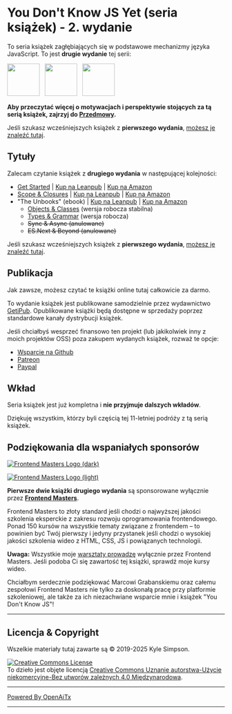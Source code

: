 # You Don't Know JS Yet (seria książek) - 2. wydanie

To seria książek zagłębiających się w podstawowe mechanizmy języka JavaScript. To jest **drugie wydanie** tej serii:

<a href="https://leanpub.com/ydkjsy-get-started"><img src="get-started/images/cover.png" width="75"></a>&nbsp;&nbsp;
<a href="https://leanpub.com/ydkjsy-scope-closures"><img src="scope-closures/images/cover.png" width="75"></a>&nbsp;&nbsp;
<a href="https://leanpub.com/ydkjsy-unbooks"><img src="unbooks-cover.png" width="75"></a>

**Aby przeczytać więcej o motywacjach i perspektywie stojących za tą serią książek, zajrzyj do [Przedmowy](preface.md).**

Jeśli szukasz wcześniejszych książek z **pierwszego wydania**, [możesz je znaleźć tutaj](https://github.com/getify/You-Dont-Know-JS/blob/1st-ed/README.md).

## Tytuły

Zalecam czytanie książek z **drugiego wydania** w następującej kolejności:

* [Get Started](get-started/README.md) | [Kup na Leanpub](https://leanpub.com/ydkjsy-get-started) | [Kup na Amazon](https://www.amazon.com/dp/B084BNMN7T)
* [Scope & Closures](scope-closures/README.md) | [Kup na Leanpub](https://leanpub.com/ydkjsy-scope-closures) | [Kup na Amazon](https://www.amazon.com/dp/B08634PZ3N)
* "The Unbooks" (ebook) | [Kup na Leanpub](https://leanpub.com/ydkjsy-unbooks) | [Kup na Amazon](https://www.amazon.com/dp/B0F7H1DN5S)
    - [Objects & Classes](objects-classes/README.md) (wersja robocza stabilna)
    - [Types & Grammar](types-grammar/README.md) (wersja robocza)
    - ~~Sync & Async (anulowane)~~
    - ~~ES.Next & Beyond (anulowane)~~

Jeśli szukasz wcześniejszych książek z **pierwszego wydania**, [możesz je znaleźć tutaj](https://github.com/getify/You-Dont-Know-JS/blob/1st-ed/README.md).

## Publikacja

Jak zawsze, możesz czytać te książki online tutaj całkowicie za darmo.

To wydanie książek jest publikowane samodzielnie przez wydawnictwo [GetiPub](https://geti.pub). Opublikowane książki będą dostępne w sprzedaży poprzez standardowe kanały dystrybucji książek.

Jeśli chciałbyś wesprzeć finansowo ten projekt (lub jakikolwiek inny z moich projektów OSS) poza zakupem wydanych książek, rozważ te opcje:

* [Wsparcie na Github](https://github.com/users/getify/sponsorship)
* [Patreon](https://www.patreon.com/getify)
* [Paypal](https://www.paypal.me/getify)

## Wkład

Seria książek jest już kompletna i **nie przyjmuje dalszych wkładów**.

Dziękuję wszystkim, którzy byli częścią tej 11-letniej podróży z tą serią książek.

## Podziękowania dla wspaniałych sponsorów

[![Frontend Masters Logo (dark)](https://github.com/getify/You-Dont-Know-JS/blob/2nd-ed/external-logos/fem_logo-light.svg)](https://frontendmasters.com#gh-light-mode-only)

[![Frontend Masters Logo (light)](https://github.com/getify/You-Dont-Know-JS/blob/2nd-ed/external-logos/fem_logo.svg)](https://frontendmasters.com#gh-dark-mode-only)

**Pierwsze dwie książki drugiego wydania** są sponsorowane wyłącznie przez **[Frontend Masters](https://frontendmasters.com/?code=simpson)**.

Frontend Masters to złoty standard jeśli chodzi o najwyższej jakości szkolenia eksperckie z zakresu rozwoju oprogramowania frontendowego. Ponad 150 kursów na wszystkie tematy związane z frontendem – to powinien być Twój pierwszy i jedyny przystanek jeśli chodzi o wysokiej jakości szkolenia wideo z HTML, CSS, JS i powiązanych technologii.

**Uwaga:** Wszystkie moje [warsztaty prowadzę](https://frontendmasters.com/teachers/kyle-simpson?code=simpson) wyłącznie przez Frontend Masters. Jeśli podoba Ci się zawartość tej książki, sprawdź moje kursy wideo.

Chciałbym serdecznie podziękować Marcowi Grabanskiemu oraz całemu zespołowi Frontend Masters nie tylko za doskonałą pracę przy platformie szkoleniowej, ale także za ich niezachwiane wsparcie mnie i książek "You Don't Know JS"!

----

## Licencja & Copyright

Wszelkie materiały tutaj zawarte są &copy; 2019-2025 Kyle Simpson.

<a rel="license" href="https://creativecommons.org/licenses/by-nc-nd/4.0/"><img alt="Creative Commons License" style="border-width:0" src="https://i.creativecommons.org/l/by-nc-nd/4.0/88x31.png" /></a><br />To dzieło jest objęte licencją <a rel="license" href="http://creativecommons.org/licenses/by-nc-nd/4.0/">Creative Commons Uznanie autorstwa-Użycie niekomercyjne-Bez utworów zależnych 4.0 Międzynarodowa</a>.

---

[Powered By OpenAiTx](https://github.com/OpenAiTx/OpenAiTx)

---